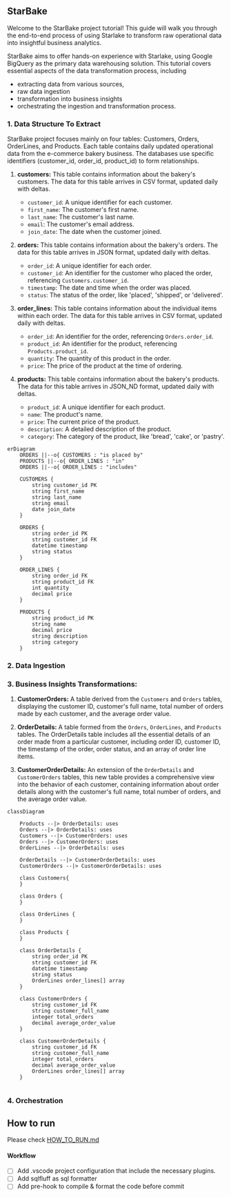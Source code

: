 ## StarBake

Welcome to the StarBake project tutorial! This guide will walk you through the end-to-end process of using Starlake to transform raw operational data into insightful business analytics.

StarBake aims to offer hands-on experience with Starlake, using Google BigQuery as the primary data warehousing solution. This tutorial covers essential aspects of the data transformation process, including 
- extracting data from various sources,
- raw data ingestion
- transformation into business insights
- orchestrating the ingestion and transformation process.



### 1. Data Structure To Extract

StarBake project focuses mainly on four tables: Customers, Orders, OrderLines, and Products. Each table contains daily updated operational data from the e-commerce bakery business. The databases use specific identifiers (customer_id, order_id, product_id) to form relationships.

1. **customers:** This table contains information about the bakery's customers. The data for this table arrives in CSV format, updated daily with deltas.
    - `customer_id`: A unique identifier for each customer.
    - `first_name`: The customer's first name.
    - `last_name`: The customer's last name.
    - `email`: The customer's email address.
    - `join_date`: The date when the customer joined.

2. **orders:** This table contains information about the bakery's orders. The data for this table arrives in JSON format, updated daily with deltas.
    - `order_id`: A unique identifier for each order.
    - `customer_id`: An identifier for the customer who placed the order, referencing `Customers.customer_id`.
    - `timestamp`: The date and time when the order was placed.
    - `status`: The status of the order, like 'placed', 'shipped', or 'delivered'.

3. **order_lines:** This table contains information about the individual items within each order. The data for this table arrives in CSV format, updated daily with deltas.
    - `order_id`: An identifier for the order, referencing `Orders.order_id`.
    - `product_id`: An identifier for the product, referencing `Products.product_id`.
    - `quantity`: The quantity of this product in the order.
    - `price`: The price of the product at the time of ordering.

4. **products:** This table contains information about the bakery's products. The data for this table arrives in JSON_ND format, updated daily with deltas.
    - `product_id`: A unique identifier for each product.
    - `name`: The product's name.
    - `price`: The current price of the product.
    - `description`: A detailed description of the product.
    - `category`: The category of the product, like 'bread', 'cake', or 'pastry'.

```mermaid
erDiagram
    ORDERS ||--o{ CUSTOMERS : "is placed by"
    PRODUCTS ||--o{ ORDER_LINES : "in"
    ORDERS ||--o{ ORDER_LINES : "includes"

    CUSTOMERS {
        string customer_id PK
        string first_name
        string last_name
        string email
        date join_date
    }

    ORDERS {
        string order_id PK
        string customer_id FK
        datetime timestamp
        string status
    }

    ORDER_LINES {
        string order_id FK
        string product_id FK
        int quantity
        decimal price
    }

    PRODUCTS {
        string product_id PK
        string name
        decimal price
        string description
        string category
    }

```


### 2. Data Ingestion


### 3. Business Insights Transformations:

1. **CustomerOrders:** A table derived from the `Customers` and `Orders` tables, displaying the customer ID, customer's full name, total number of orders made by each customer, and the average order value.

2. **OrderDetails:** A table formed from the `Orders`, `OrderLines`, and `Products` tables. The OrderDetails table includes all the essential details of an order made from a particular customer, including order ID, customer ID, the timestamp of the order, order status, and an array of order line items.

3. **CustomerOrderDetails:** An extension of the `OrderDetails` and `CustomerOrders` tables, this new table provides a comprehensive view into the behavior of each customer, containing information about order details along with the customer's full name, total number of orders, and the average order value.

```mermaid
classDiagram

    Products --|> OrderDetails: uses
    Orders --|> OrderDetails: uses
    Customers --|> CustomerOrders: uses
    Orders --|> CustomerOrders: uses
    OrderLines --|> OrderDetails: uses

    OrderDetails --|> CustomerOrderDetails: uses
    CustomerOrders --|> CustomerOrderDetails: uses

    class Customers{
    }

    class Orders {
    }

    class OrderLines {
    }

    class Products {
    }

    class OrderDetails {
        string order_id PK
        string customer_id FK
        datetime timestamp
        string status
        OrderLines order_lines[] array
    }

    class CustomerOrders {
        string customer_id FK
        string customer_full_name
        integer total_orders
        decimal average_order_value
    }

    class CustomerOrderDetails {
        string customer_id FK
        string customer_full_name
        integer total_orders
        decimal average_order_value
        OrderLines order_lines[] array
    }


```

### 4. Orchestration


## How to run
Please check [HOW_TO_RUN.md](HOW_TO_RUN.md)

#### Workflow
- [ ] Add .vscode project configuration that include the necessary plugins.
- [ ] Add sqlfluff as sql formatter
- [ ] Add pre-hook to compile & format the code before commit
